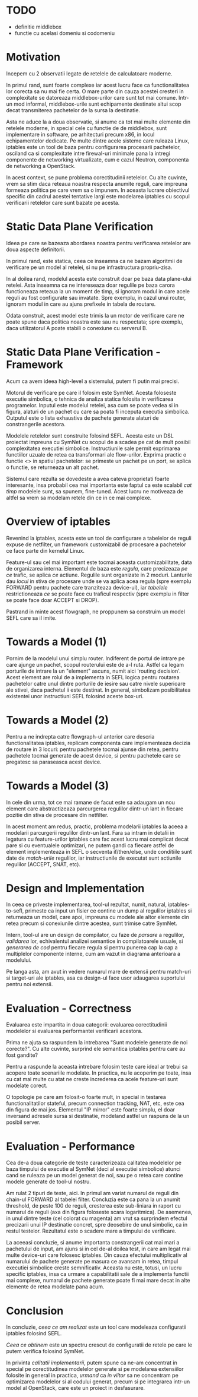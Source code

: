 # TODO
* definitie middlebox
* functie cu acelasi domeniu si codomeniu

# Motivation
Incepem cu 2 observatii legate de retelele de calculatoare moderne.

In primul rand, sunt foarte complexe iar acest lucru face ca functionalitatea
lor corecta sa nu mai fie certa.  O mare parte din cauza acestei cresteri in
complexitate se datoreaza middlebox-urilor care sunt tot mai comune.  Intr-un
mod informal, middlebox-urile sunt echipamente destinate altui scop decat
transmiterea pachetelor de la sursa la destinatie.

Asta ne aduce la a doua observatie, si anume ca tot mai multe elemente din
retelele moderne, in special cele cu functie de de middlebox, sunt implementare
in software, pe arhitecturi precum x86, in locul echipamentelor dedicate.  Pe
multe dintre acele sisteme care ruleaza Linux, iptables este un tool de baza
pentru configurarea procesarii pachetelor, osciland ca si complexitate intre
firewal-uri minimale pana la intregi componente de networking virtualizate, cum
e cazul Neutron, componenta de networking a OpenStack.

In acest context, se pune problema corectitudinii retelelor.  Cu alte cuvinte,
vrem sa stim daca reteaua noastra respecta anumite reguli, care impreuna
formeaza politica pe care vrem sa o impunem.  In aceasta lucrare obiectivul
specific din cadrul acestei tentative largi este modelarea iptables cu scopul
verificarii retelelor care sunt bazate pe acesta.

# Static Data Plane Verification
Ideea pe care se bazeaza abordarea noastra pentru verificarea retelelor are
doua aspecte definitorii.

In primul rand, este statica, ceea ce inseamna ca ne bazam algoritmii de
verificare pe un model al retelei, si nu pe infrastructura propriu-zisa.

In al doilea rand, modelul acesta este construit doar pe baza data plane-ului
retelei.  Asta inseamna ca ne intereseaza doar regulile pe baza carora
functioneaza reteaua la un moment de timp, si ignoram modul in care acele
reguli au fost configurate sau invatate.  Spre exemplu, in cazul unui router,
ignoram modul in care au ajuns prefixele in tabela de routare.

Odata construit, acest model este trimis la un motor de verificare care ne
poate spune daca politica noastra este sau nu respectata; spre exemplu, daca
utilizatorul A poate stabili o conexiune cu serverul B.

# Static Data Plane Verification - Framework
Acum ca avem ideea high-level a sistemului, putem fi putin mai precisi.

Motorul de verificare pe care il folosim este SymNet.  Acesta foloseste
executie simbolica, o tehnica de analiza statica folosita in verificarea
programelor.  Inputul este modelul retelei, asa cum se poate vedea si in figura,
alaturi de un pachet cu care sa poata fi inceputa executia simbolica.  Outputul
este o lista exhaustiva de pachete generate alaturi de constrangerile acestora.

Modelele retelelor sunt construite folosind SEFL.  Acesta este un DSL proiectat
impreuna cu SymNet cu scopul de a scadea pe cat de mult posibil complexitatea
executiei simbolice.  Instructiunile sale permit exprimarea functiilor uzuale
de retea ca transformari ale flow-urilor.  Exprima practic o functie <> in
spatiul pachetelor: se primeste un pachet pe un port, se aplica o functie, se
returneaza un alt pachet.

Sistemul care rezulta se dovedeste a avea cateva proprietati foarte
interesante, insa probabil cea mai importanta este faptul ca este scalabil *cat
timp* modelele sunt, sa spunem, fine-tuned.  Acest lucru ne motiveaza de altfel
sa vrem sa modelam retele din ce in ce mai complexe.

# Overview of iptables
Revenind la iptables, acesta este un tool de configurare a tabelelor de reguli
expuse de netfilter, un framework customizabil de procesare a pachetelor ce
face parte din kernelul Linux.

Feature-ul sau cel mai important este tocmai aceasta customizabilitate, data de
organizarea interna.  Elementul de baza este *regula*, care precizeaza *pe ce*
trafic, se aplica *ce* actiune.  Regulile sunt organizate in 2 moduri.
Lanturile dau *locul* in stiva de procesare unde se va aplica acea regula (spre
exemplu FORWARD pentru pachete care tranziteaza device-ul), iar *tabelele*
restrictioneaza *ce* se poate face cu traficul respectiv (spre exemplu in
filter se poate face doar ACCEPT si DROP).

Pastrand in minte acest flowgraph, ne proppunem sa construim un model SEFL care
sa il imite.

# Towards a Model (1)
Pornim de la modelul unui simplu router.  Indiferent de portul de intrare pe
care ajunge un pachet, scopul routerului este de a-l ruta.  Astfel ca legam
porturile de intrare la un "element" ascuns, numit aici 'routing decision'.
Acest element are rolul de a implementa in SEFL logica pentru routarea
pachetelor catre unul dintre porturile de iesire sau catre nivele superioare
ale stivei, daca pachetul ii este destinat.  In general, simbolizam
posibilitatea existentei unor instructiuni SEFL folosind aceste box-uri.

# Towards a Model (2)
Pentru a ne indrepta catre flowgraph-ul anterior care descria functionalitatea
iptables, replicam componenta care implementeaza decizia de routare in 3
locuri: pentru pachetele tocmai ajunse din retea, pentru pachetele tocmai
generate de acest device, si pentru pachetele care se pregatesc sa paraseasca
acest device.

# Towards a Model (3)
In cele din urma, tot ce mai ramane de facut este sa adaugam un nou element
care abstractizeaza parcurgerea regulilor dintr-un lant in fiecare pozitie din
stiva de procesare din netfilter.

In acest moment am redus, practic, problema modelarii iptables la aceea a
modelarii parcurgerii regulilor dintr-un lant.  Fara sa intram in detalii in
legatura cu feature-urilor iptables care fac acest lucru mai complicat decat
pare si cu eventualele optimizari, ne putem gandi ca fiecare astfel de element
implementeaza in SEFL o secventa if/then/else, unde conditiile sunt date de
*match-urile* regulilor, iar instructiunile de executat sunt actiunile
regulilor (ACCEPT, SNAT, etc).

# Design and Implementation
In ceea ce priveste implementarea, tool-ul rezultat, numit, natural,
iptables-to-sefl, primeste ca input un fisier ce contine un dump al regulilor
iptables si returneaza un model, care apoi, impreuna cu modele ale altor
elemente din retea precum si conexiunile dintre acestea, sunt trimise catre
SymNet.

Intern, tool-ul are un design de compilator, cu faze de *parsare* a regulilor,
*validarea* lor, echivalentul analizei semantice in compilatoarele usuale, si
*generarea de cod* pentru fiecare regula si pentru punerea cap la cap a
multiplelor componente interne, cum am vazut in diagrama anterioara a
modelului.

Pe langa asta, am avut in vedere numarul mare de extensii pentru match-uri si
target-uri ale iptables, asa ca design-ul face usor adaugarea suportului pentru
noi extensii.

# Evaluation - Correctness
Evaluarea este impartita in doua categorii: evaluarea corectitudinii modelelor
si evaluarea performantei verificarii acestora.

Prima ne ajuta sa raspundem la intrebarea "Sunt modelele generate de noi
corecte?".  Cu alte cuvinte, surprind ele semantica iptables pentru care au
fost gandite?

Pentru a raspunde la aceasta intrebare folosim teste care ideal ar trebui sa
acopere toate scenariile modelate. In practica, nu le acoperim pe toate, insa
cu cat mai multe cu atat ne creste increderea ca acele feature-uri sunt
modelate corect.

O topologie pe care am folosit-o foarte mult, in special in testarea
functionalitatilor stateful, precum connection tracking, NAT, etc, este cea din
figura de mai jos.  Elementul "IP mirror" este foarte simplu, el doar inversand
adresele sursa si destinatie, modeland astfel un raspuns de la un posibil
server.

# Evaluation - Performance
Cea de-a doua categorie de teste caracterizeaza calitatea modelelor pe baza
timpului de executie al SymNet (deci al executiei simbolice) atunci cand se
ruleaza pe un model generat de noi, sau pe o retea care contine modele generate
de tool-ul nostru.

Am rulat 2 tipuri de teste, aici. In primul am variat numarul de reguli
din chain-ul FORWARD al tabelei filter.  Concluzia este ca pana la un anumit
threshold, de peste 100 de reguli, cresterea este sub-liniara in raport cu
numarul de reguli (axa din figura foloseste scara logaritmica).  De asemenea,
in unul dintre teste (cel colorat cu magenta) am vrut sa surprindem efectul
precizarii unui IP destinatie concret, spre deosebire de unul simbolic, ca in
restul testelor.  Rezultatul este o scadere mare a timpului de verificare.

La aceeasi concluzie, si anume importanta constrangerii cat mai mari a
pachetului de input, am ajuns si in cel de-al doilea test, in care am legat mai
multe device-uri care folosesc iptables.  Din cauza efectului multiplicativ al
numarului de pachete generate pe masura ce avansam in retea, timpul executiei
simbolice creste semnificativ.  Aceasta nu este, totusi, un lucru specific
iptables, insa ca urmare a capabilitatii sale de a implementa functii mai
complexe, numarul de pachete generate poate fi mai mare decat in alte elemente
de retea modelate pana acum.

# Conclusion
In concluzie, *ceea ce am realizat* este un tool care modeleaza configuratii
iptables folosind SEFL.

*Ceea ce obtinem* este un spectru crescut de configuratii de retele pe care le
putem verifica folosind SymNet.

In privinta *calitatii implementarii*, putem spune ca ne-am concentrat in
special pe corectitudinea modelelor generate si pe modelarea extensiilor
folosite in general in practica, *urmand* ca *in viitor* sa ne concentram pe
optimizarea modelelor si al codului generat, precum si pe integrarea intr-un
model al OpenStack, care este un proiect in desfasurare.
